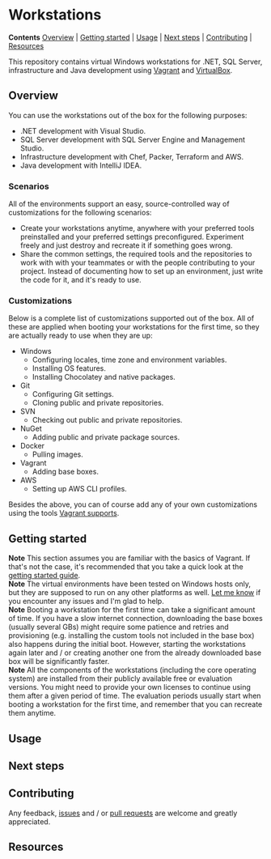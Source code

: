 # Workstations

**Contents** [Overview] | [Getting started] | [Usage] | [Next steps] | [Contributing] | [Resources]  

This repository contains virtual Windows workstations for .NET, SQL Server, infrastructure and Java development using [Vagrant] and [VirtualBox].

[Vagrant]: https://www.vagrantup.com/
[VirtualBox]: https://www.virtualbox.org/

## Overview

You can use the workstations out of the box for the following purposes:

* .NET development with Visual Studio.
* SQL Server development with SQL Server Engine and Management Studio.
* Infrastructure development with Chef, Packer, Terraform and AWS.
* Java development with IntelliJ IDEA.

[Overview]: #overview

### Scenarios

All of the environments support an easy, source-controlled way of customizations for the following scenarios:

* Create your workstations anytime, anywhere with your preferred tools preinstalled and your preferred settings preconfigured. Experiment freely and just destroy and recreate it if something goes wrong.
* Share the common settings, the required tools and the repositories to work with with your teammates or with the people contributing to your project. Instead of documenting how to set up an environment, just write the code for it, and it's ready to use.

### Customizations

Below is a complete list of customizations supported out of the box. All of these are applied when booting your workstations for the first time, so they are actually ready to use when they are up:

* Windows
  * Configuring locales, time zone and environment variables.
  * Installing OS features.
  * Installing Chocolatey and native packages.
* Git
  * Configuring Git settings.
  * Cloning public and private repositories.
* SVN
  * Checking out public and private repositories.
* NuGet
  * Adding public and private package sources.
* Docker
  * Pulling images.
* Vagrant
  * Adding base boxes.
* AWS
  * Setting up AWS CLI profiles.

Besides the above, you can of course add any of your own customizations using the tools [Vagrant supports][VagrantProvisioning].

[VagrantProvisioning]: https://www.vagrantup.com/docs/provisioning/

## Getting started

**Note** This section assumes you are familiar with the basics of Vagrant. If that's not the case, it's recommended that you take a quick look at the [getting started guide][VagrantGettingStarted].  
**Note** The virtual environments have been tested on Windows hosts only, but they are supposed to run on any other platforms as well. [Let me know][Contributing] if you encounter any issues and I'm glad to help.  
**Note** Booting a workstation for the first time can take a significant amount of time. If you have a slow internet connection, downloading the base boxes (usually several GBs) might require some patience and retries and provisioning (e.g. installing the custom tools not included in the base box) also happens during the initial boot. However, starting the workstations again later and / or creating another one from the already downloaded base box will be significantly faster.  
**Note** All the components of the workstations (including the core operating system) are installed from their publicly available free or evaluation versions. You might need to provide your own licenses to continue using them after a given period of time. The evaluation periods usually start when booting a workstation for the first time, and remember that you can recreate them anytime.  

[Getting started]: #getting-started
[VagrantGettingStarted]: https://www.vagrantup.com/intro/getting-started/index.html

## Usage

[Usage]: #usage

## Next steps

[Next steps]: #next-steps

## Contributing

Any feedback, [issues] and / or [pull requests] are welcome and greatly appreciated.

[Contributing]: #contributing
[Issues]: https://github.com/gusztavvargadr/workstations/issues
[Pull requests]: https://github.com/gusztavvargadr/workstations/pulls

## Resources

[Resources]: #resources

<!--
TODO: install
TODO: home var
TODO: reference packer boxes
-->

